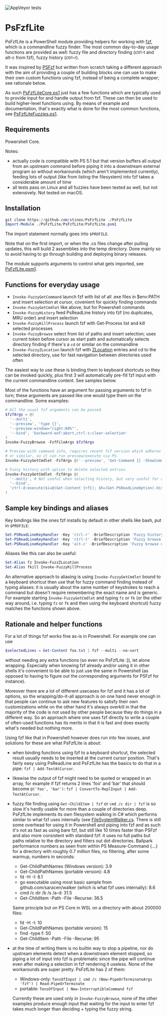 ![AppVeyor tests](https://img.shields.io/appveyor/tests/stinos/PsFzfLite?logo=appveyor)

# PsFzfLite

PsFzfLite is a PowerShell module providing helpers for working with [fzf](https://github.com/junegunn/fzf),
which is a commandline fuzzy finder. The most common day-to-day usage functions are provided as well:
fuzzy file and directory finding (ctrl-t and alt-c from fzf), fuzzy history (ctrl-r).

It was inspired by [PSFzf](https://github.com/kelleyma49/PSFzf) but written from scratch taking a different
approach with the aim of providing a couple of building blocks one can use to make their own custom
functions using fzf, instead of being a complete wrapper; see rationale below.

As such [PsFzfLiteCore.ps1](PsFzfLite/PsFzfLiteCore.ps1) just has a few functions which are typically used
to provide input for and handle output from fzf. These can then be used to build higher-level functions
using. By means of example and documentation, that's exactly what is done  for the most common functions,
see [PsFzfLiteFuzzies.ps1](PsFzfLite/PsFzfLiteFuzzies.ps1).

## Requirements

Powershell Core.

Notes:
- actually code is compatible with PS 5.1 but that version buffers all output from an upstream command before
piping it into a downstream external program so without workarounds (which aren't implemented currently),
feeding lots of output (like from listing the filesystem) into fzf takes a considerable amount of time
- all tests pass on Linux and all fuzzies have been tested as well, but not extensively. Not tested on macOS.

## Installation

```powershell
git clone https://github.com/stinos/PsFzfLite ./PsFzfLite
Import-Module ./PsFzfLite/PsFzfLite/PsFzfLite.psm1
```

The import statement normally goes into `$PROFILE`.

Note that on the first import, or when the .cs files change after pulling updates, this will build 2
assemblies into the temp directory. Done mainly so to avoid having to go through building and
deploying binary releases.

The module supports arguments to control what gets imported, see [PsFzfLite.psm1](PsFzfLite/PsFzfLite.psm1).

## Functions for everyday usage

- `Invoke-FuzzyGetCommand` launch fzf with list of all .exe files in $env:PATH and insert selection at cursor,
covenient for quickly finding commands
- `Invoke-FuzzyGetCmdlet` like above, but for Powershell commands
- `Invoke-FuzzyHistory` feed PsReadLine history into fzf (no duplicates, MRU order) and insert selection
- `Invoke-FuzzyKillProcess` launch fzf with Get-Process list and kill selected processes
- `Invoke-FuzzyBrowse` select from list of paths  and insert selection; uses current token before cursor
as start path and automatically selects directory finding if there's a `cd` or similar on the commandline
- `Invoke-FuzzyZLocation` launch fzf with [ZLocation](https://github.com/vors/ZLocation) entries and
cd to the selected directory, use for fast navigation between directories used often

The easiest way to use these is binding them to keyboard shortcuts so they can be invoked quickly, plus
first 3 will automatically pre-fill fzf input with the current commandline content. See samples below.

Most of the functions have an argument for passing arguments to fzf in turn; these arguments are
passed like one would type them on the commandline. Some examples:

```powershell
# All the usual fzf arguments can be passed.
$fzfArgs = @(
  '--multi',
  '--preview', 'type {}',
  '--preview-window="right:60%"',
  '--bind', 'backward-eof:abort,ctrl-s:clear-selection'
)
Invoke-FuzzyBrowse -FzfFileArgs $fzfArgs

# Preview with command info, requires recent fzf version which adheres to $env:SHELL='pwsh'
# or similar, so it can run preview/execute via PS.
Invoke-FuzzyGetCmdlet -FzfArgs @('--preview', 'Get-Command {} -ShowCommandInfo')

# Fuzzy history with option to delete selected entries.
Invoke-FuzzyGetCmdlet -FzfArgs @(
  '--multi', # Not useful when selecting history, but very useful for deleting multiple entries.
  '--bind',
  'ctrl-d:execute($i=@(Get-Content {+f}); $h=(Get-PSReadLineOption).HistorySavePath; (Get-Content $h) | ?{$_ -notin $i} | Out-File $h -Encoding utf8NoBom)'
)
```

## Sample key bindings and aliases

Key bindings like the ones fzf installs by default in other shells like bash, put in `$PROFILE`:

```powershell
Set-PSReadLineKeyHandler -Key 'ctrl-r' -BriefDescription 'Fuzzy history' -ScriptBlock {Invoke-FuzzyHistory}
Set-PSReadLineKeyHandler -Key 'ctrl-t' -BriefDescription 'Fuzzy browse' -ScriptBlock {Invoke-FuzzyBrowse}
Set-PSReadLineKeyHandler -Key 'alt-c' -BriefDescription 'Fuzzy browse dirs' -ScriptBlock {Invoke-FuzzyBrowse -Directory}
```

Aliases like this can also be useful:
```powershell
Set-Alias fz Invoke-FuzzZLocation
Set-Alias fkill Invoke-FuzzyKillProcess
```

An alternative approach to aliasing is using `Invoke-FuzzyGetCmdlet` bound to a keyboard shortcut then use
that for fuzzy command finding instead of typing aliases: it is usually about the same number of keystrokes to
reach a command but doesn't require remembering the exact name and is generic. For example starting
`Invoke-FuzzyGetCmdlet` and typing `fz` or `fk` (or the other way around, i.e. typing `fz` or `fk` and then
using the keyboard shortcut) fuzzy matches the functions shown above.

## Rationale and helper functions

For a lot of things fzf works fine as-is in Powershell. For example one can use

```powershell
$selectedLines = Get-Content foo.txt | fzf --multi --no-sort
```

without needing any extra functions (so even no PsFzfLite :]), let alone wrapping. Especially when knowing
fzf already and/or using it in other shells it's convenient to be able to just use the same in Powershell
(as opposed to having to figure out the corresponding arguments for PSFzf for instance).

Moreover there are a lot of different usecases for fzf and it has a lot of options, so the wrapping/do-it-all
approach is on one hand never enough in that people can continue to ask new features to satisfy their own
customizations while on the other hand it's always overkill in that the majority of the code is not used by
other people because they do things in a different way. So an approach where one uses fzf directly to write
a couple of often-used functions has its merits in that it is fast and does exactly what's needed
but nothing more.

Using fzf like that in Powershell however does run into few issues, and solutions for these are
what PsFzfLite is about:
- when binding functions using fzf to a keyboard shortcut, the selected result usually needs to be
  inserted at the current cursor position. That's fairly easy using PsReadLine and PsFzfLite has
  the basics to do that in a pipe: `fzf | Add-TextAtCursor`.
- likewise the output of fzf might need to be quoted or wrapped in an array, for example if fzf returns 2
  lines 'foo' and 'bar' that should become `@('foo', 'bar')`: `fzf | ConvertTo-ReplInput | Add-TextAtCursor`.
- fuzzy file finding using `Get-ChildItem | fzf` or `cmd /c dir | fzf` is so slow it's hardly usable for
  more than a couple of directories deep. PsFzfLite implements its own filesystem walking in C# which performs
  similar to what fzf uses internally (see [FileSystemWalker.cs](PsFzfLite/FileSystemWalker.cs).
  There is still some overhead for using it in Powershell and piping into fzf and as such it's not as fast as
  using bare fzf, but still like 10 times faster than PSFzf and also more consistent with standard fzf: it uses
  no full paths but paths relative to the directory and filters out dot directories.
  Ballpark performance numbers as seen from within PS Measure-Command {...} for a directory
  with roughly 0.7 million files, no filtering, after some warmup, numbers in seconds:

  - Get-ChildPathNames (Windows version): 3.9
  - Get-ChildPathNames (portable version): 4.8
  - fd -H -I: 8.1
  - go executable using most basic sample from github.com/saracen/walker (which is what fzf uses internally): 8.6
  - cmd /c dir /b /s /a-d: 31.5
  - Get-ChildItem -Path -File -Recurse: 36.5

  Same principle but on PS Core in WSL on a directory with about 200000 files:
  - fd -H -I: 10
  - Get-ChildPathNames (portable version): 15
  - find -type f: 50
  - Get-ChildItem -Path -File -Recurse: 95
- at the time of writing there is no builtin way to stop a pipeline, nor do upstream elements detect when a
  downstream element stopped, so piping a lot of input into fzf is problematic since the pipe will continue even
  after making a selection in fzf rendering it useless. None of the workarounds are super pretty.
  PsFzfLite has 2 of them:
  - Windows-only: `TonsOfInput | cmd /c (New-PipeOrTerminateArgs 'fzf') | Read-PipeOrTerminate`
  - portable: `TonsOfInput | New-InterruptibleCommand fzf`

  Currently these are used only in `Invoke-FuzzyBrowse`, none of the other examples produce enough input that
  waiting for the input to enter fzf takes much longer than deciding + typing the fuzzy string.
